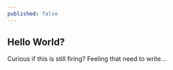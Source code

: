 ```yaml
---
published: false
---
```

## Hello World?

Curious if this is still firing?  Feeling that need to write...
